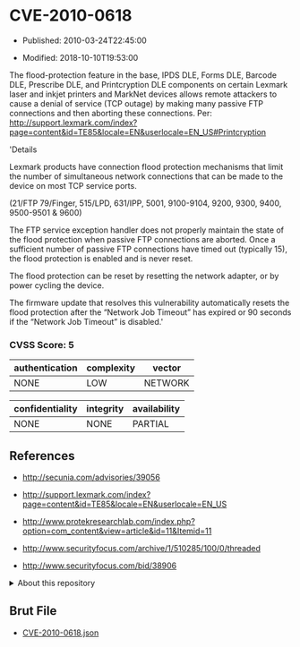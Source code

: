 # CVE-2010-0618

- Published: 2010-03-24T22:45:00

- Modified: 2018-10-10T19:53:00

The flood-protection feature in the base, IPDS DLE, Forms DLE, Barcode DLE, Prescribe DLE, and Printcryption DLE components on certain Lexmark laser and inkjet printers and MarkNet devices allows remote attackers to cause a denial of service (TCP outage) by making many passive FTP connections and then aborting these connections. Per: http://support.lexmark.com/index?page=content&id=TE85&locale=EN&userlocale=EN_US#Printcryption

'Details

Lexmark products have connection flood protection mechanisms that limit the number of simultaneous network connections that can be made to the device on most TCP service ports.

(21/FTP 79/Finger, 515/LPD, 631/IPP, 5001, 9100-9104, 9200, 9300, 9400, 9500-9501 & 9600)

The FTP service exception handler does not properly maintain the state of the flood protection when passive FTP connections are aborted. Once a sufficient number of passive FTP connections have timed out (typically 15), the flood protection is enabled and is never reset.

The flood protection can be reset by resetting the network adapter, or by power cycling the device.

The firmware update that resolves this vulnerability automatically resets the flood protection after the “Network Job Timeout” has expired or 90 seconds if the “Network Job Timeout” is disabled.'

### CVSS Score: **5**

| authentication | complexity | vector |
| --- | --- | --- |
| NONE | LOW | NETWORK |

| confidentiality | integrity | availability |
| --- | --- | --- |
| NONE | NONE | PARTIAL |

## References

* http://secunia.com/advisories/39056

* http://support.lexmark.com/index?page=content&id=TE85&locale=EN&userlocale=EN_US

* http://www.protekresearchlab.com/index.php?option=com_content&view=article&id=11&Itemid=11

* http://www.securityfocus.com/archive/1/510285/100/0/threaded

* http://www.securityfocus.com/bid/38906

<details>
<summary>About this repository</summary> 

  This repository is part of the project [Live Hack CVE](https://github.com/Live-Hack-CVE). Main website can be found [www.live-hack.org](https://www.live-hack.org) 
  
  Made by [Sn0wAlice](https://github.com/Sn0wAlice) for the people that care about security and need to have a feed of the latest CVEs. Hope you enjoy it, don't forget to star the repo and follow me on [Twitter](https://twitter.com/Sn0wAlice) and [Github](https://github.com/Sn0wAlice). And that is my [personnal website](https://www.alice-snow.me/)

  - [Home Page](https://github.com/Live-Hack-CVE)
  - [Framework](https://github.com/Live-Hack-CVE/cve-framework)
  - [CVE database](https://github.com/Live-Hack-CVE/full_database)
  - [Changelog](https://github.com/Live-Hack-CVE/Changelog)
</details>

## Brut File

* [CVE-2010-0618.json](https://raw.githubusercontent.com/Live-Hack-CVE/full_database/main/cves/2010/CVE-2010-0618.json)

